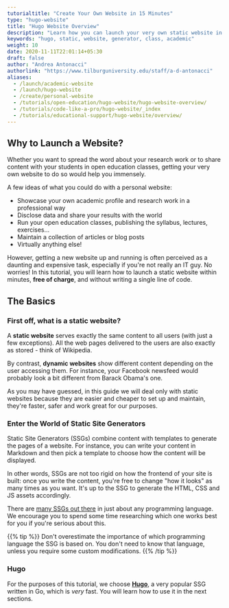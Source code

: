 ```yaml
---
tutorialtitle: "Create Your Own Website in 15 Minutes"
type: "hugo-website"
title: "Hugo Website Overview"
description: "Learn how you can launch your very own static website in a quick and easy way."
keywords: "hugo, static, website, generator, class, academic"
weight: 10
date: 2020-11-11T22:01:14+05:30
draft: false
author: "Andrea Antonacci"
authorlink: "https://www.tilburguniversity.edu/staff/a-d-antonacci"
aliases:
  - /launch/academic-website
  - /launch/hugo-website
  - /create/personal-website
  - /tutorials/open-education/hugo-website/hugo-website-overview/
  - /tutorials/code-like-a-pro/hugo-website/_index
  - /tutorials/educational-support/hugo-website/overview/
---
```


## Why to Launch a Website?

Whether you want to spread the word about your research work or to share content with your students in open education classes, getting your very own website to do so would help you immensely.

A few ideas of what you could do with a personal website:

- Showcase your own academic profile and research work in a professional way
- Disclose data and share your results with the world
- Run your open education classes, publishing the syllabus, lectures, exercises...
- Maintain a collection of articles or blog posts
- Virtually anything else!

However, getting a new website up and running is often perceived as a daunting and expensive task, especially if you're not really an IT guy. No worries! In this tutorial, you will learn how to launch a static website within minutes, **free of charge**, and without writing a single line of code.

## The Basics

### First off, what is a static website?

A **static website** serves exactly the same content to all users (with just a few exceptions). All the web pages delivered to the users are also exactly as stored - think of Wikipedia.

By contrast, **dynamic websites** show different content depending on the user accessing them. For instance, your Facebook newsfeed would probably look a bit different from Barack Obama's one.

As you may have guessed, in this guide we will deal only with static websites because they are easier and cheaper to set up and maintain, they're faster, safer and work great for our purposes.

### Enter the World of Static Site Generators

Static Site Generators (SSGs) combine content with templates to generate the pages of a website. For instance, you can write your content in Markdown and then pick a template to choose how the content will be displayed.

In other words, SSGs are not too rigid on how the frontend of your site is built: once you write the content, you're free to change "how it looks" as many times as you want. It's up to the SSG to generate the HTML, CSS and JS assets accordingly.

There are [many SSGs out there](https://jamstack.org/generators/) in just about any programming language. We encourage you to spend some time researching which one works best for you if you're serious about this.

{{% tip %}}
Don't overestimate the importance of which programming language the SSG is based on. You don't need to know that language, unless you require some custom modifications.
{{% /tip %}}

### Hugo

For the purposes of this tutorial, we choose **[Hugo](https://gohugo.io)**, a very popular SSG written in Go, which is *very* fast. You will learn how to use it in the next sections.

